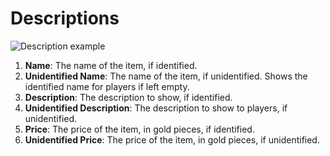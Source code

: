 # Descriptions

![Description example](/Help/img/en/item-description.jpg)

1. **Name**: The name of the item, if identified.
1. **Unidentified Name**: The name of the item, if unidentified. Shows the identified name for players if left empty.
1. **Description**: The description to show, if identified.
1. **Unidentified Description**: The description to show to players, if unidentified.
1. **Price**: The price of the item, in gold pieces, if identified.
1. **Unidentified Price**: The price of the item, in gold pieces, if unidentified.
